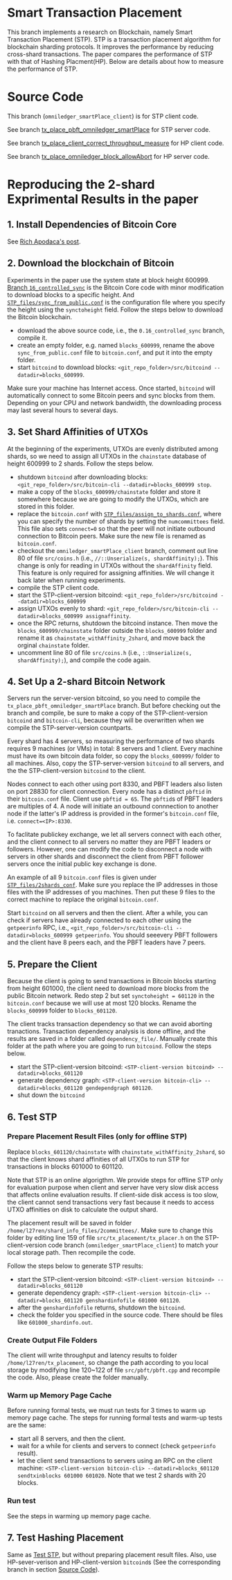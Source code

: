 # Smart Transaction Placement 
This branch implements a research on Blockchain, namely Smart Transaction Placement (STP). 
STP is a transaction placement algorithm for blockchain sharding protocols. It improves the performance by reducing cross-shard transactions. 
The paper compares the performance of STP with that of Hashing Placment(HP).
Below are details about how to measure the performance of STP.

# Source Code
This branch (`omniledger_smartPlace_client`) is for STP client code.

See branch [tx_place_pbft_omniledger_smartPlace](https://github.com/ArtoriaRen/bitcoin/tree/tx_place_pbft_omniledger_smartPlace) for STP server code.

See branch [tx_place_client_correct_throughput_measure](https://github.com/ArtoriaRen/bitcoin/tree/tx_place_client_correct_throughput_measure) for HP client code.

See branch [tx_place_omniledger_block_allowAbort](https://github.com/ArtoriaRen/bitcoin/tree/tx_place_omniledger_block_allowAbort) for HP server code.



# Reproducing the 2-shard Exprimental Results in the paper
## 1. Install Dependencies of Bitcoin Core 
See [Rich Apodaca's post](https://bitzuma.com/posts/compile-bitcoin-core-from-source-on-ubuntu/).

## 2. Download the blockchain of Bitcoin
Experiments in the paper use the system state at block height 600999. [Branch `16_controlled_sync`](https://github.com/ArtoriaRen/bitcoin/tree/0.16_controlled_sync) is the Bitcoin Core code with minor modification to download blocks to a specific height. 
And [`STP_files/sync_from_public.conf`](https://github.com/ArtoriaRen/bitcoin/blob/omniledger_smartPlace_client/STP_files/sync_from_public.conf) is the configuration file where you specify the height using the `synctoheight` field. Follow the steps below to download the Bitcoin blockchain.
- download the above source code, i.e., the `0.16_controlled_sync` branch, compile it.
- create an empty folder, e.g. named `blocks_600999`, rename the above `sync_from_public.conf` file to `bitcoin.conf`, and put it into the empty folder.
- start `bitcoind` to download blocks:  `<git_repo_folder>/src/bitcoind --datadir=blocks_600999`. 

Make sure your machine has Internet access. Once started, `bitcoind` will automatically connect to some Bitcoin peers and sync blocks from them. Depending on your CPU and network bandwidth, the downloading process may last several hours to several days.

## 3. Set Shard Affinities of UTXOs
At the beginning of the experiments, UTXOs are evenly distributed among shards, so we need to assign all UTXOs in the `chainstate` database of height 600999 to 2 shards. Follow the steps below.
- shutdown `bitcoind` after downloading blocks: `<git_repo_folder>/src/bitcoin-cli --datadir=blocks_600999 stop`.
- make a copy of the `blocks_600999/chainstate` folder and store it somewhere because we are going to modify the UTXOs, which are stored in this folder.
- replace the `bitcoin.conf` with [`STP_files/assign_to_shards.conf`](https://github.com/ArtoriaRen/bitcoin/blob/omniledger_smartPlace_client/STP_files/assign_to_shards.conf), where you can specify the number of shards by setting the `numcommittees` field. This file also sets `connect=0` so that the peer will not initiate outbound connection to Bitcoin peers. Make sure the new file is renamed as `bitcoin.conf`.
- checkout the `omniledger_smartPlace_client` branch, comment out line 80 of file `src/coins.h` (i.e., `//::Unserialize(s, shardAffinity);`). This change is only for reading in UTXOs without the `shardAffinity` field. This feature is only required for assigning affinities. We will change it back later when running experiments.
- compile the STP client code.
- start the STP-client-version bitcoind: `<git_repo_folder>/src/bitcoind --datadir=blocks_600999`
- assign UTXOs evenly to shard: `<git_repo_folder>/src/bitcoin-cli --datadir=blocks_600999 assignaffinity`.
- once the RPC returns, shutdown the bitcoind instance. Then move the `blocks_600999/chainstate` folder outside the `blocks_600999` folder and rename it as `chainstate_withAffinity_2shard`, and move back the orginal `chainstate` folder.
- uncomment line 80 of file `src/coins.h` (i.e., `::Unserialize(s, shardAffinity);`), and compile the code again.

## 4. Set Up a 2-shard Bitcoin Network
Servers run the server-version bitcoind, so you need to compile the `tx_place_pbft_omniledger_smartPlace` branch. But before checking out the branch and compile, be sure to make a copy of the STP-client-version `bitcoind` and `bitcoin-cli`, because they will be overwritten when we compile the STP-server-version countparts.  

Every shard has 4 servers, so measuring the performance of two shards requires 9 machines (or VMs) in total: 8 servers and 1 client. Every machine must have its own bitcoin data folder, so copy the `blocks_600999/` folder to all machines. Also, copy the STP-server-version `bitcoind` to all servers, and the the STP-client-version `bitcoind` to the client.

Nodes connect to each other using port 8330, and PBFT leaders also listen on port 28830 for client connection. Every node has a distinct `pbftid` in their `bitcoin.conf` file. Client use `pbftid = 65`. The `pbftid`s of PBFT leaders are multiples of 4.
A node will initiate  an outbound connnection to another node if the latter's IP address is provided in the former's `bitcoin.conf` file, i.e. `connect=<IP>:8330`. 

To faclitate publickey exchange, we let all servers connect with each other, and the client connect to all servers no matter they are PBFT leaders or followers. However, one can modify the code to disconnect a node with servers in other shards and disconnect the client from PBFT follower servers once the initial public key exchange is done. 

An example of all 9 `bitcoin.conf` files is given under [`STP_files/2shards_conf`](https://github.com/ArtoriaRen/bitcoin/tree/omniledger_smartPlace_client/STP_files/2shards_conf). Make sure you replace the IP addresses in those files with the IP addresses of you machines. Then put these 9 files to the correct machine to replace the original `bitcoin.conf`. 

Start `bitcoind` on all servers and then the client. After a while, you can check if servers have already connected to each other using the `getpeerinfo` RPC, i.e., `<git_repo_folder>/src/bitcoin-cli --datadir=blocks_600999 getpeerinfo`. You should seeevery PBFT followers and the client have 8 peers each, and the PBFT leaders have 7 peers. 


## 5. Prepare the Client
Because the client is going to send transactions in Bitcoin blocks starting from height 601000, the client need to download more blocks from the public Bitcoin network. Redo step 2 but set `synctoheight = 601120` in the `bitcoin.conf` because we will use at most 120 blocks. Rename the `blocks_600999` folder to `blocks_601120`.

The client tracks transaction dependency so that we can avoid aborting tranactions. Transaction dependency analysis is done offline, and the results are saved in a folder called `dependency_file/`. Manually create this folder at the path where you are going to run `bitcoind`. Follow the steps below.
- start the STP-client-version bitcoind: `<STP-client-version bitcoind> --datadir=blocks_601120`
- generate dependency graph: `<STP-client-version bitcoin-cli> --datadir=blocks_601120 gendependgraph 601120`.
- shut down the `bitcoind`


## 6. Test STP
### Prepare Placement Result Files (only for offline STP)
Replace `blocks_601120/chainstate` with `chainstate_withAffinity_2shard`, so that the client knows shard affinities of all UTXOs to run STP for transactions in blocks 601000 to 601120.

Note that STP is an online algorigthm. We provide steps for offline STP only for evaluation purpose when client and server have very slow disk access that affects online evaluation results. If client-side disk access is too slow, the client cannot send transactions very fast because it needs to access UTXO affinities on disk to calculate the output shard.  

The placement result will be saved in folder `/home/l27ren/shard_info_files/2committees/`. Make sure to change this folder by editing line 159 of file `src/tx_placement/tx_placer.h` on the STP-client-version code branch (`omniledger_smartPlace_client`)
to match your local storage path. Then recompile the code.

Follow the steps below to generate STP results:
- start the STP-client-version bitcoind: `<STP-client-version bitcoind> --datadir=blocks_601120`
- generate dependency graph: `<STP-client-version bitcoin-cli> --datadir=blocks_601120 genshardinfofile 601000 601120`.
- after the `genshardinfofile` returns, shutdown the `bitcoind`.
- check the folder you specified in the source code. There should be files like `601000_shardinfo.out`.

### Create Output File Folders
The client will write throughput and latency results to folder `/home/l27ren/tx_placement`, so change the path according to you local storage by modifying line 120~122 of file `src/pbft/pbft.cpp` and recompile the code. Also, please create the folder manually.

### Warm up Memory Page Cache
Before running formal tests, we must run tests for 3 times to warm up memory page cache. The steps for running formal tests and warm-up tests are the same: 
- start all 8 servers, and then the client. 
- wait for a while for clients and servers to connect (check `getpeerinfo` result). 
- let the client send transactions to servers using an RPC on the client machine: `<STP-client-version bitcoin-cli> --datadir=blocks_601120 sendtxinblocks 601000 601020`. Note that we test 2 shards with 20 blocks.

### Run test
See the steps in warming up memory page cache.

## 7. Test Hashing Placement
Same as [Test STP](#7-test-stp), but without preparing placement result files. Also, use HP-sever-verison and HP-client-version `bitcoind`s (See the corresponding branch in section [Source Code](#source-code)).
